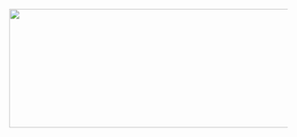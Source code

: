 <p align="center">
  <a href="https://rickynguyen.dev">
    <img src="https://rickynguyen.dev/githubbanner.svg" width="650" height="215">
  </a>
</p>
